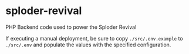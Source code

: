 # sploder-revival
PHP Backend code used to power the Sploder Revival

If executing a manual deployment, be sure to copy `./src/.env.example` to `./src/.env` and populate the values with the specified configuration.

